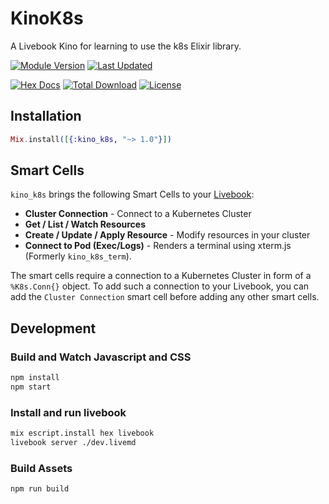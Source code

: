 # KinoK8s

A Livebook Kino for learning to use the k8s Elixir library.

[![Module Version](https://img.shields.io/hexpm/v/kino_k8s.svg)](https://hex.pm/packages/kino_k8s)
[![Last Updated](https://img.shields.io/github/last-commit/mruoss/kino_k8s.svg)](https://github.com/mruoss/kino_k8s/commits/main)

[![Hex Docs](https://img.shields.io/badge/hex-docs-lightgreen.svg)](https://hexdocs.pm/kino_k8s/)
[![Total Download](https://img.shields.io/hexpm/dt/kino_k8s.svg)](https://hex.pm/packages/kino_k8s)
[![License](https://img.shields.io/hexpm/l/kino_k8s.svg)](https://github.com/mruoss/kino_k8s/blob/main/LICENSE)

## Installation

```elixir
Mix.install([{:kino_k8s, "~> 1.0"}])
```

## Smart Cells

`kino_k8s` brings the following Smart Cells to your [Livebook](https://livebook.dev):

- **Cluster Connection** - Connect to a Kubernetes Cluster
- **Get / List / Watch Resources**
- **Create / Update / Apply Resource** - Modify resources in your cluster
- **Connect to Pod (Exec/Logs)** - Renders a terminal using xterm.js (Formerly `kino_k8s_term`).

The smart cells require a connection to a Kubernetes Cluster in form of a
`%K8s.Conn{}` object. To add such a connection to your Livebook, you can add
the `Cluster Connection` smart cell before adding any other smart cells.

## Development

### Build and Watch Javascript and CSS

```bash
npm install
npm start
```

### Install and run livebook

```bash
mix escript.install hex livebook
livebook server ./dev.livemd
```

### Build Assets

```bash
npm run build
```
